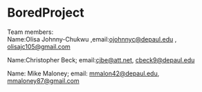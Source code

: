 # BoredProject
Team members:  
Name:Olisa Johnny-Chukwu ,email:ojohnnyc@depaul.edu , olisajc105@gmail.com  

Name:Christopher Beck; email:cjbe@att.net, cbeck9@depaul.edu  

Name: Mike Maloney; email: mmalon42@depaul.edu, mmaloney87@gmail.com  